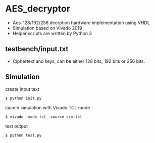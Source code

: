 # AES_decryptor
* Aes-128/192/256 decrption hardware implementation using VHDL
* Simulation based on Vivado 2019
* Helper scripts are written by Python 3

## testbench/input.txt
* Ciphertext and keys, can be either 128 bits, 192 bits or 256 bits. 

## Simulation
create input text
``` 
$ python init.py
```
launch simulation with Vivado TCL mode
```
$ vivado -mode tcl -source sim.tcl
```
test output
```
$ python test.py
```
